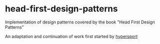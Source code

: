 # head-first-design-patterns
Implementation of design patterns covered by the book "Head First Design Patterns"

An adaptation and continuation of work first started by [hypersport](https://github.com/hypersport/Head-First-Design-Patterns)